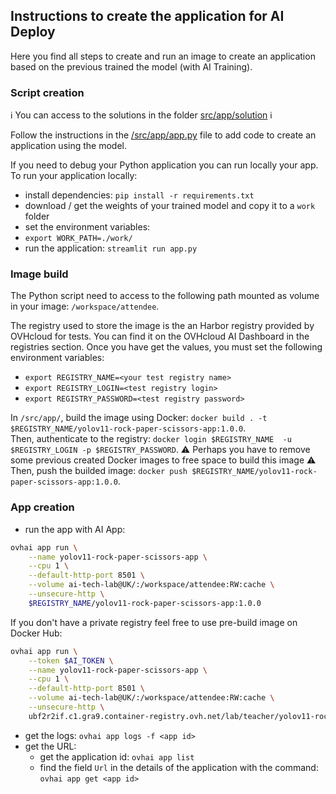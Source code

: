 ## Instructions to create the application for AI Deploy

Here you find all steps to create and run an image to create an application based on the previous trained the model (with AI Training).

### Script creation

ℹ️ You can access to the solutions in the folder [src/app/solution](../src/app/solution) ℹ️

Follow the instructions in the [/src/app/app.py](../src/app/app.py) file to add code to create an application using the model.

If you need to debug your Python application you can run locally your app.
To run your application locally:
- install dependencies: `pip install -r requirements.txt`
- download / get the weights of your trained model and copy it to a `work` folder
- set the environment variables:
 - `export WORK_PATH=./work/`
- run the application: `streamlit run app.py`

### Image build

The Python script need to access to the following path mounted as volume in your image: `/workspace/attendee`.

The registry used to store the image is the an Harbor registry provided by OVHcloud for tests.
You can find it on the OVHcloud AI Dashboard in the registries section.
Once you have get the values, you must set the following environment variables:
 - `export REGISTRY_NAME=<your test registry name>`
 - `export REGISTRY_LOGIN=<test registry login>`
 - `export REGISTRY_PASSWORD=<test registry password>`

In `/src/app/`, build the image using Docker: `docker build . -t $REGISTRY_NAME/yolov11-rock-paper-scissors-app:1.0.0`.  
Then, authenticate to the registry: `docker login $REGISTRY_NAME  -u $REGISTRY_LOGIN -p $REGISTRY_PASSWORD`.
⚠️ Perhaps you have to remove some previous created Docker images to free space to build this image ⚠️
Then, push the builded image: `docker push $REGISTRY_NAME/yolov11-rock-paper-scissors-app:1.0.0`.

### App creation

 - run the app with AI App:
```bash
ovhai app run \
    --name yolov11-rock-paper-scissors-app \
    --cpu 1 \
    --default-http-port 8501 \
    --volume ai-tech-lab@UK/:/workspace/attendee:RW:cache \
    --unsecure-http \
    $REGISTRY_NAME/yolov11-rock-paper-scissors-app:1.0.0
```
If you don't have a private registry feel free to use pre-build image on Docker Hub:
```bash
ovhai app run \
    --token $AI_TOKEN \
    --name yolov11-rock-paper-scissors-app \
    --cpu 1 \
    --default-http-port 8501 \
    --volume ai-tech-lab@UK/:/workspace/attendee:RW:cache \
    --unsecure-http \
    ubf2r2if.c1.gra9.container-registry.ovh.net/lab/teacher/yolov11-rock-paper-scissors-app:1.0.0
```
- get the logs: `ovhai app logs -f <app id>`
- get the URL:
	- get the application id: `ovhai app list` 
	- find the field `Url` in the details of the application with the command: `ovhai app get <app id>`
	